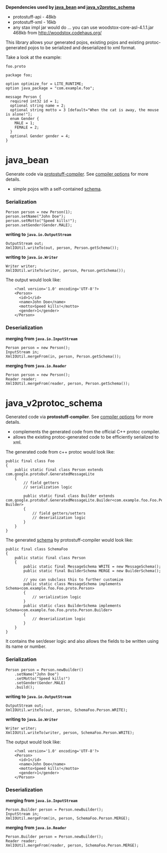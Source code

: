 **Dependencies used by [java\_bean](XmlSerialization#java_bean.md) and [java\_v2protoc\_schema](XmlSerialization#java_v2protoc_schema.md)**
  * protostuff-api - 48kb
  * protostuff-xml - 16kb
  * any stax impl jar would do ... you can use woodstox-core-asl-4.1.1.jar 468kb from http://woodstox.codehaus.org/

This library allows your generated pojos, existing pojos and existing protoc-generated pojos to be serialized and deserialized to xml format.

Take a look at the example:

`foo.proto`
~~~
package foo;

option optimize_for = LITE_RUNTIME;
option java_package = "com.example.foo";

message Person {
  required int32 id = 1;
  optional string name = 2;
  optional string motto = 3 [default="When the cat is away, the mouse is alone!"];
  enum Gender {
    MALE = 1;
    FEMALE = 2;
  }
  optional Gender gender = 4;
}
~~~

# java\_bean #

Generate code via [protostuff-compiler](http://protostuff.googlecode.com/files/protostuff-compiler-1.0.0.M7-jarjar.jar).
See [compiler options](CompilerOptions#java_bean.md) for more details.
  * simple pojos with a self-contained [schema](Schema.md).

### Serialization ###
~~~
Person person = new Person(1);
person.setName("John Doe");
person.setMotto("Speed kills!");
person.setGender(Gender.MALE);
~~~

**writing to `java.io.OutputStream`**
~~~
OutputStream out;
XmlIOUtil.writeTo(out, person, Person.getSchema());
~~~

**writing to `java.io.Writer`**
~~~
Writer writer;
XmlIOUtil.writeTo(writer, person, Person.getSchema());
~~~

The output would look like:
~~~
    <?xml version='1.0' encoding='UTF-8'?>
    <Person>
      <id>1</id>
      <name>John Doe</name>
      <motto>Speed kills!</motto>
      <gender>1</gender>
    </Person>
~~~

### Deserialization ###

**merging from `java.io.InputStream`**
~~~
Person person = new Person();
InputStream in;
XmlIOUtil.mergeFrom(in, person, Person.getSchema());
~~~

**merging from `java.io.Reader`**
~~~
Person person = new Person();
Reader reader;
XmlIOUtil.mergeFrom(reader, person, Person.getSchema());
~~~

# java\_v2protoc\_schema #

Generated code via **protostuff-compiler**.  See [compiler options](CompilerOptions#java_v2protoc_schema.md) for more details.
  * complements the generated code from the official C++ protoc compiler.
  * allows the existing protoc-generated code to be efficiently serialized to xml.

The generated code from c++ protoc would look like:
~~~
public final class Foo 
{
    public static final class Person extends com.google.protobuf.GeneratedMessageLite 
    {
        // field getters
        // serialization logic
        
        public static final class Builder extends com.google.protobuf.GeneratedMessageLite.Builder<com.example.foo.Foo.Person, Builder> 
        {
            // field getters/setters
            // deserialization logic
        }
    }
}
~~~

The generated [schema](Schema.md) by protostuff-compiler would look like:
~~~
public final class SchemaFoo 
{
    public static final class Person 
    {
        public static final MessageSchema WRITE = new MessageSchema();
        public static final BuilderSchema MERGE = new BuilderSchema();
        
        // you can subclass this to further customize
        public static class MessageSchema implements Schema<com.example.foo.Foo.proto.Person>
        {
            // serialization logic
        }
        public static class BuilderSchema implements Schema<com.example.foo.Foo.proto.Person.Builder>
        {
            // deserialization logic
        }
    }
}
~~~

It contains the ser/deser logic and also allows the fields to be written using its name or number.

### Serialization ###
~~~
Person person = Person.newBuilder()
    .setName("John Doe")
    .setMotto("Speed kills!")
    .setGender(Gender.MALE)
    .build();
~~~

**writing to `java.io.OutputStream`**
~~~
OutputStream out;
XmlIOUtil.writeTo(out, person, SchemaFoo.Person.WRITE);
~~~

**writing to `java.io.Writer`**
~~~
Writer writer;
XmlIOUtil.writeTo(writer, person, SchemaFoo.Person.WRITE);
~~~

The output would look like:
~~~
    <?xml version='1.0' encoding='UTF-8'?>
    <Person>
      <id>1</id>
      <name>John Doe</name>
      <motto>Speed kills!</motto>
      <gender>1</gender>
    </Person>
~~~

### Deserialization ###

**merging from `java.io.InputStream`**
~~~
Person.Builder person = Person.newBuilder();
InputStream in;
XmlIOUtil.mergeFrom(in, person, SchemaFoo.Person.MERGE);
~~~

**merging from `java.io.Reader`**
~~~
Person.Builder person = Person.newBuilder();
Reader reader;
XmlIOUtil.mergeFrom(reader, person, SchemaFoo.Person.MERGE);
~~~